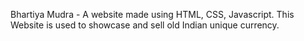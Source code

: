 Bhartiya Mudra - A website made using HTML, CSS, Javascript.
This Website is used to showcase and sell old Indian unique currency.